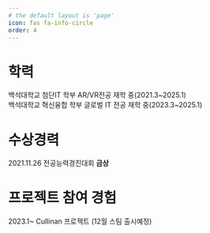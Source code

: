 ```yaml
---
# the default layout is 'page'
icon: fas fa-info-circle
order: 4
---
```


# 학력
   백석대학교 첨단IT 학부 AR/VR전공 재학 중(2021.3~2025.1) <br/>
   백석대학교 혁신융합 학부 글로벌 IT 전공 재학 중(2023.3~2025.1)
# 수상경력
   2021.11.26 전공능력경진대회 **금상**
# 프로젝트 참여 경험
   2023.1~ Cullinan 프로젝트 (12월 스팀 출시예정)